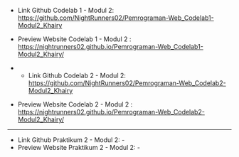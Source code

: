 - Link Github Codelab 1 - Modul 2: https://github.com/NightRunners02/Pemrograman-Web_Codelab1-Modul2_Khairy
- Preview Website Codelab 1 - Modul 2 : https://nightrunners02.github.io/Pemrograman-Web_Codelab1-Modul2_Khairy/

- - Link Github Codelab 2 - Modul 2: https://github.com/NightRunners02/Pemrograman-Web_Codelab2-Modul2_Khairy
- Preview Website Codelab 2 - Modul 2 : https://nightrunners02.github.io/Pemrograman-Web_Codelab2-Modul2_Khairy/
---
- Link Github Praktikum 2  - Modul 2: -
- Preview Website Praktikum 2 - Modul 2: -

